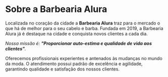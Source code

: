 <!DOCTYPE html>
<html>
<h1>Sobre a Barbearia Alura</h1>

<p>Localizada no coração da cidade a <Strong>Barbearia Alura</Strong> traz para o mercado o que há de melhor para o seu cabelo e barba. Fundada em 2019, a Barbearia Alura já é destaque na cidade e conquista novos clientes a cada dia.</p>

<p><em>Nossa missão é: <Strong>"Proporcionar auto-estima e qualidade de vida aos clientes"</Strong>.</em></p>

<p>Oferecemos profissionais experientes e antenados às mudanças no mundo da moda. O atendimento possui padrão de excelência e agilidade, garantindo qualidade e satisfação dos nossos clientes.</p>
<html>
